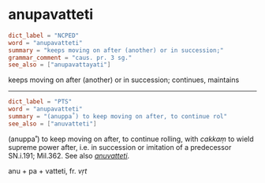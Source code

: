 # anupavatteti

``` toml
dict_label = "NCPED"
word = "anupavatteti"
summary = "keeps moving on after (another) or in succession;"
grammar_comment = "caus. pr. 3 sg."
see_also = ["anupavattayati"]
```

keeps moving on after (another) or in succession; continues, maintains

--------------------

``` toml
dict_label = "PTS"
word = "anupavatteti"
summary = "(anuppa˚) to keep moving on after, to continue rol"
see_also = ["anuvatteti"]
```

(anuppa˚) to keep moving on after, to continue rolling, with *cakkaṃ* to wield supreme power after, i.e. in succession or imitation of a predecessor SN.i.191; Mil.362. See also *[anuvatteti](anuvatteti.md)*.

anu \+ pa \+ vatteti, fr. *vṛt*

